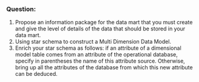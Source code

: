 ### Question:

1.	Propose an information package for the data mart that you must create and give the level of details of the data that should be stored in your data mart.
2.	Using star schema to construct a Multi Dimension Data Model. 
3.	Enrich your star schema as follows: if an attribute of a dimensional model table comes from an attribute of the operational database, specify in parentheses the name of this attribute source. Otherwise, bring up all the attributes of the database from which this new attribute can be deduced. 
